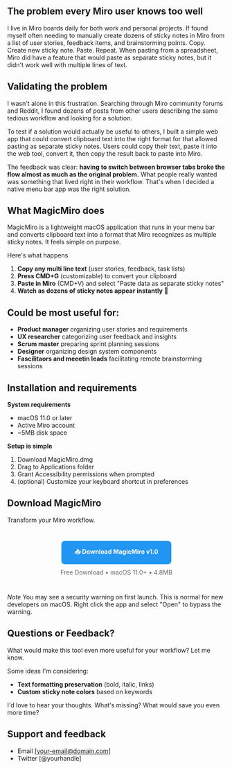 ## The problem every Miro user knows too well

I live in Miro boards daily for both work and personal projects. If found myself often needing to manually create dozens of sticky notes in Miro from a list of user stories, feedback items, and brainstorming points. Copy. Create new sticky note. Paste. Repeat. When pasting from a spreadsheet, Miro did have a feature that would paste as separate sticky notes, but it didn't work well with multiple lines of text.

## Validating the problem

I wasn't alone in this frustration. Searching through Miro community forums and Reddit, I found dozens of posts from other users describing the same tedious workflow and looking for a solution.

To test if a solution would actually be useful to others, I built a simple web app that could convert clipboard text into the right format for that allowed pasting as separate sticky notes. Users could copy their text, paste it into the web tool, convert it, then copy the result back to paste into Miro.

The feedback was clear: **having to switch between browser tabs broke the flow almost as much as the original problem.** What people really wanted was something that lived right in their workflow. That's when I decided a native menu bar app was the right solution.

## What MagicMiro does

MagicMiro is a lightweight macOS application that runs in your menu bar and converts clipboard text into a format that Miro recognizes as multiple sticky notes. It feels simple on purpose.

Here's what happens

1. **Copy any multi line text** (user stories, feedback, task lists)
2. **Press CMD+G** (customizable) to convert your clipboard
3. **Paste in Miro** (CMD+V) and select "Paste data as separate sticky notes"
4. **Watch as dozens of sticky notes appear instantly** 🎉

## Could be most useful for:

- **Product manager** organizing user stories and requirements
- **UX researcher** categorizing user feedback and insights
- **Scrum master** preparing sprint planning sessions
- **Designer** organizing design system components
- **Fascilitaors and meeetin leads** facilitating remote brainstorming sessions


## Installation and requirements

**System requirements**
- macOS 11.0 or later
- Active Miro account
- ~5MB disk space

**Setup is simple**
1. Download MagicMiro.dmg
2. Drag to Applications folder
3. Grant Accessibility permissions when prompted
4. (optional) Customize your keyboard shortcut in preferences

## Download MagicMiro

Transform your Miro workflow.

<div style="text-align: center; margin: 40px 0;">
  <a href="#download-link" style="background: #2196F3; color: white; padding: 15px 30px; text-decoration: none; border-radius: 8px; font-weight: bold; display: inline-block;">
    📥 Download MagicMiro v1.0
  </a>
  <p style="margin-top: 10px; color: #666; font-size: 14px;">
    Free Download • macOS 11.0+ • 4.8MB
  </p>
</div>

*Note* You may see a security warning on first launch. This is normal for new developers on macOS. Right click the app and select "Open" to bypass the warning.

## Questions or Feedback?

What would make this tool even more useful for your workflow? Let me know. 

Some ideas I'm considering:
- **Text formatting preservation** (bold, italic, links)
- **Custom sticky note colors** based on keywords  

I'd love to hear your thoughts. What's missing? What would save you even more time? 

## Support and feedback

- Email [your-email@domain.com]
- Twitter [@yourhandle]



